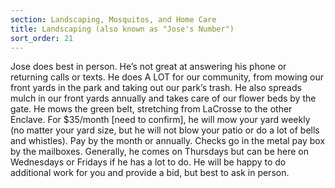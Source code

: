 ```yaml
---
section: Landscaping, Mosquitos, and Home Care
title: Landscaping (also known as "Jose's Number")
sort_order: 21
---
```


Jose does best in person. He’s not great at answering his phone or returning calls or texts. He does A LOT for our community, from mowing our front yards in the park and taking out our park’s trash. He also spreads mulch in our front yards annually and takes care of our flower beds by the gate. He mows the green belt, stretching from LaCrosse to the other Enclave. For $35/month [need to confirm], he will mow your yard weekly (no matter your yard size, but he will not blow your patio or do a lot of bells and whistles). Pay by the month or annually. Checks go in the metal pay box by the mailboxes. Generally, he comes on Thursdays but can be here on Wednesdays or Fridays if he has a lot to do. He will be happy to do additional work for you and provide a bid, but best to ask in person. 

